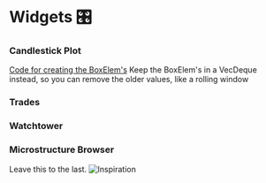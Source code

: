 # Widgets 🎛️

### Candlestick Plot
[Code for creating the BoxElem's](https://github.com/SwayStar123/chart_bot/blob/master/src/chartbot.rs)
Keep the BoxElem's in a VecDeque instead, so you can remove the older values, like a rolling window

### Trades

### Watchtower

### Microstructure Browser
Leave this to the last.
![Inspiration](https://twitter.com/BahamasTrading/status/1506729892326608901)